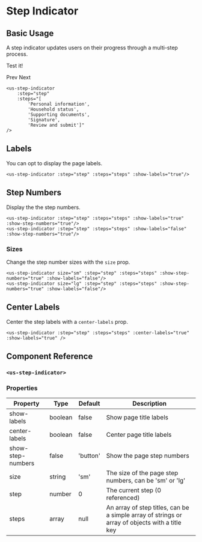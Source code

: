 # Step Indicator

## Basic Usage 

A step indicator updates users on their progress through a multi-step process.

<div class="mb-3 mt-3">
    <us-step-indicator :step="step" :steps="steps"/>
    <div>
        <p>Test it!</p>
        <us-button variant="primary" size="sm" @click="onPrev()"><i class="fas fa-chevron-circle-left"></i> Prev</us-button>
        <us-button variant="primary" size="sm" @click="onNext()"><i class="fas fa-chevron-circle-right"></i> Next</us-button>
    </div>
</div>

```vue
<us-step-indicator 
    :step="step" 
    :steps="[
        'Personal information', 
        'Household status', 
        'Supporting documents', 
        'Signature', 
        'Review and submit']"
/>
```

## Labels

You can opt to display the page labels.

<us-step-indicator class="mb-3 mt-3" :step="step" :steps="steps" :show-labels="true"/>

```vue
<us-step-indicator :step="step" :steps="steps" :show-labels="true"/>
```

## Step Numbers

Display the the step numbers.

<us-step-indicator class="mb-3 mt-3" :step="step" :steps="steps" :show-labels="true" :show-step-numbers="true"/>
<us-step-indicator class="mb-3 mt-3" :step="step" :steps="steps" :show-labels="false" :show-step-numbers="true"/>

```vue
<us-step-indicator :step="step" :steps="steps" :show-labels="true" :show-step-numbers="true"/>
<us-step-indicator :step="step" :steps="steps" :show-labels="false" :show-step-numbers="true"/>
```

### Sizes

Change the step number sizes with the `size` prop.

<us-step-indicator class="mb-3 mt-3" size="sm" :step="step" :steps="steps" :show-step-numbers="true" :show-labels="false"/>
<us-step-indicator class="mb-3 mt-3" size="lg" :step="step" :steps="steps" :show-step-numbers="true" :show-labels="false"/>

```vue
<us-step-indicator size="sm" :step="step" :steps="steps" :show-step-numbers="true" :show-labels="false"/>
<us-step-indicator size="lg" :step="step" :steps="steps" :show-step-numbers="true" :show-labels="false"/>
```

## Center Labels

Center the step labels with a `center-labels` prop.

<us-step-indicator class="mb-3 mt-3" :step="step" :steps="steps" :center-labels="true" :show-labels="true" />

```vue
<us-step-indicator :step="step" :steps="steps" :center-labels="true" :show-labels="true" />
```

## Component Reference

### `<us-step-indicator>`

### Properties 

| Property | Type  | Default | Description |
| -------- | ----- | ------- | ----------- | 
| show-labels  | boolean | false | Show page title labels |
| center-labels | boolean | false | Center page title labels |
| show-step-numbers | false | 'button' | Show the page step numbers
| size | string | 'sm' | The size of the page step numbers, can be 'sm' or 'lg' |
| step | number | 0 | The current step (0 referenced) |
| steps | array | null | An array of step titles, can be a simple array of strings or array of objects with a title key |

<script>
export default {
    data() {
        return {
            isLoading: true,
            step: 1,
            steps: [
                'Personal information', 'Household status', 'Supporting documents', 'Signature', 'Review and submit'
            ]
        };
    },
    methods: {
        onNext(){
            if (this.step < this.steps.length-1){
                this.step += 1;
            }
            else {
                this.step = 0;
            }
        },
        onPrev(){
            if (this.step > 0){
                this.step -= 1;
            }
            else {
                this.step = this.steps.length-1;
            }
        }
    }
}
</script>
